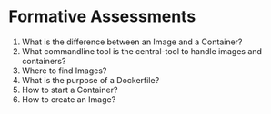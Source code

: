 # Formative Assessments

1. What is the difference between an Image and a Container?
2. What commandline tool is the central-tool to handle images and containers?
3. Where to find Images?
4. What is the purpose of a Dockerfile?
5. How to start a Container?
6. How to create an Image?
